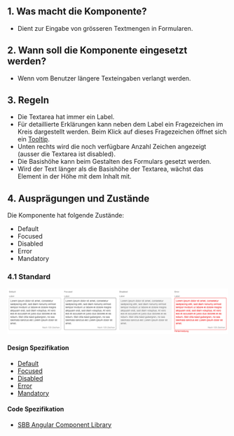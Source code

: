 ## 1. Was macht die Komponente?
* Dient zur Eingabe von grösseren Textmengen in Formularen.


## 2. Wann soll die Komponente eingesetzt werden?
* Wenn vom Benutzer längere Texteingaben verlangt werden.


## 3. Regeln 
* Die Textarea hat immer ein Label.
* Für detaillierte Erklärungen kann neben dem Label ein Fragezeichen im Kreis dargestellt werden. Beim Klick auf dieses Fragezeichen öffnet sich ein [Tooltip](https://digital.sbb.ch/de/webapps/components/tooltip).
* Unten rechts wird die noch verfügbare Anzahl Zeichen angezeigt (ausser die Textarea ist disabled).
* Die Basishöhe kann beim Gestalten des Formulars gesetzt werden.
* Wird der Text länger als die Basishöhe der Textarea, wächst das Element in der Höhe mit dem Inhalt mit.


## 4. Ausprägungen und Zustände
Die Komponente hat folgende Zustände:
* Default
* Focused
* Disabled
* Error
* Mandatory

### 4.1 Standard
![Darstellung der Komponente Textarea](https://raw.githubusercontent.com/sbb-design-systems/design-system-webapp-documentation/master/documentation/components/textarea/images/textarea_default.png 'class: image')

#### Design Spezifikation
* [Default](https://www.sketch.com/s/58b25e4c-bf9c-4f74-973f-503538fcbea2/a/wd5Qaq#Inspector)
* [Focused](https://www.sketch.com/s/58b25e4c-bf9c-4f74-973f-503538fcbea2/a/qLbV42#Inspector)
* [Disabled](https://www.sketch.com/s/58b25e4c-bf9c-4f74-973f-503538fcbea2/a/Lp4nD3#Inspector)
* [Error](https://www.sketch.com/s/58b25e4c-bf9c-4f74-973f-503538fcbea2/a/7P1aJP#Inspector)
* [Mandatory](https://www.sketch.com/s/58b25e4c-bf9c-4f74-973f-503538fcbea2/a/dlwDKn9#Inspector)

#### Code Spezifikation
* [SBB Angular Component Library](https://sbb-angular.app.sbb.ch/business/components/textarea)
